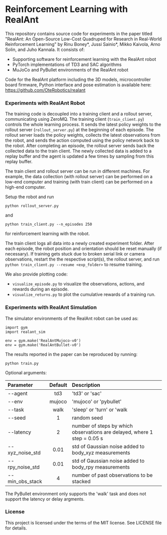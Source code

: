 # Reinforcement Learning with RealAnt

This repository contains source code for experiments in the paper titled "RealAnt: An Open-Source Low-Cost Quadruped for Research in Real-World Reinforcement Learning" by Rinu Boney*, Jussi Sainio*, Mikko Kaivola, Arno Solin, and Juho Kannala. It consists of:
- Supporting software for reinforcement learning with the RealAnt robot
- PyTorch implementations of TD3 and SAC algorithms
- MuJoCo and PyBullet environments of the RealAnt robot

Code for the RealAnt platform including the 3D models, microcontroller board firmware, Python interface and pose estimation is available here: https://github.com/OteRobotics/realant

### Experiments with RealAnt Robot

The training code is decoupled into a training client and a rollout server, communicating using ZeroMQ. The training client (`train_client.py`) controls the whole learning process. It sends the latest policy weights to the rollout server (`rollout_server.py`) at the beginning of each episode. The rollout server loads the policy weights, collects the latest observations from the robot, and sends the action computed using the policy network back to the robot. After completing an episode, the rollout server sends back the collected data to the train client. The newly collected data is added to a replay buffer and the agent is updated a few times by sampling from this replay buffer.

The train client and rollout server can be run in different machines. For example, the data collection (with rollout server) can be performed on a low-end computer and training (with train client) can be performed on a high-end computer.

Setup the robot and run 
```
python rollout_server.py
```
and 
```
python train_client.py --n_episodes 250
```
for reinforcement learning with the robot.

The train client logs all data into a newly created experiment folder. After each episode, the robot position and orientation should be reset manually (if necessary). If training gets stuck due to broken serial link or camera observations, restart the the respective script(s), the rollout server, and run `python train_client.py --resume <exp_folder>` to resume training.

We also provide plotting code:
- `visualize_episode.py` to visualize the observations, actions, and rewards during an episode.
- `visualize_returns.py` to plot the cumulative rewards of a training run.

### Experiments with RealAnt Simulation

The simulator environments of the RealAnt robot can be used as:
```
import gym
import realant_sim

env = gym.make('RealAntMujoco-v0')
env = gym.make('RealAntBullet-v0')
```

The results reported in the paper can be reproduced by running:
```
python train.py
```
Optional arguments: 

| Parameter                 | Default       | Description   |	
| :------------------------ |:-------------:| :-------------|
| --agent 		| td3	 | 'td3' or 'sac'
| --env   		| mujoco | 'mujoco' or 'pybullet'
| --task  		| walk 	 | 'sleep' or 'turn' or 'walk
| --seed  		| 1	 | random seed
| --latency 		| 2	 | number of steps by which observations are delayed, where 1 step = 0.05 s
| --xyz_noise_std 	| 0.01 	| std of Gaussian noise added to body_xyz measurements
| --rpy_noise_std 	| 0.01 	| std of Gaussian noise added to body_rpy measurements
| --min_obs_stack 	| 4 	| number of past observations to be stacked

The PyBullet environment only supports the 'walk' task and does not support the latency or delay argments.

### License

This project is licensed under the terms of the MIT license. See LICENSE file for details.
